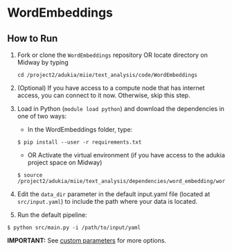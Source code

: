 # WordEmbeddings

## How to Run 

1. Fork or clone the `WordEmbeddings` repository OR locate directory on Midway by typing

   `cd /project2/adukia/miie/text_analysis/code/WordEmbeddings`
   
2. (Optional) If you have access to a compute node that has internet access, you can connect to it now. Otherwise, skip this step.
3. Load in Python (`module load python`) and download the dependencies in one of two ways:
    - In the WordEmbeddings folder, type:
    ```
    $ pip install --user -r requirements.txt
    ```
    - OR Activate the virtual environment (if you have access to the adukia project space on Midway)
    ```
    $ source /project2/adukia/miie/text_analysis/dependencies/word_embedding/word_embedding/bin/activate
    ```
4. Edit the `data_dir` parameter in the default input.yaml file (located at `src/input.yaml`) to include the path where your data is located. 

5. Run the default pipeline:
  ```
  $ python src/main.py -i /path/to/input/yaml
  ```
**IMPORTANT:** See [custom parameters](https://github.com/miielab/miienlp/blob/main/documentation/developer_documentation/wordEmbeddings.md) for more options.
